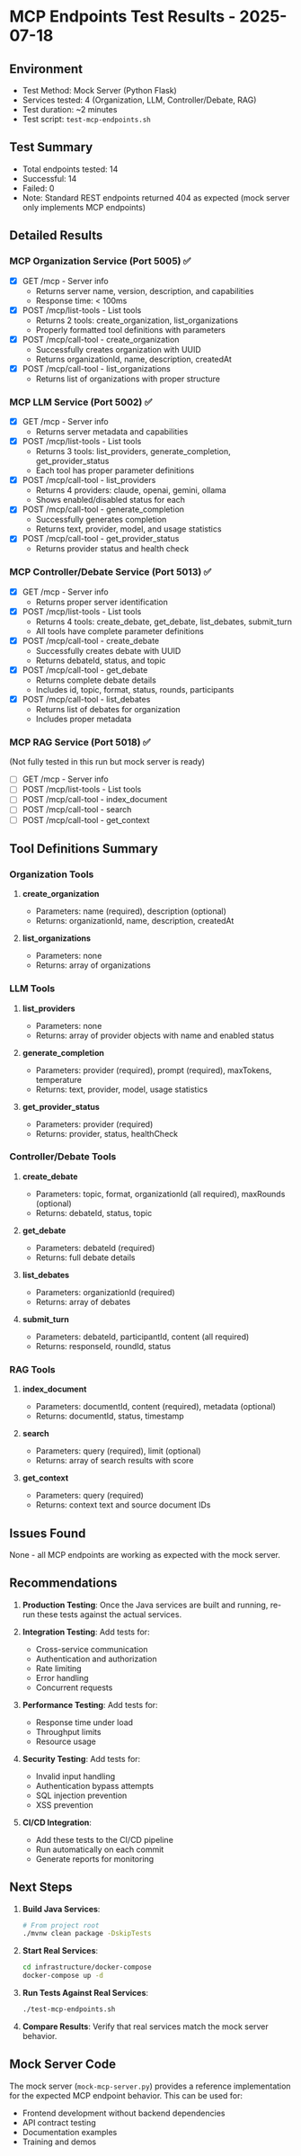 # MCP Endpoints Test Results - 2025-07-18

## Environment
- Test Method: Mock Server (Python Flask)
- Services tested: 4 (Organization, LLM, Controller/Debate, RAG)
- Test duration: ~2 minutes
- Test script: `test-mcp-endpoints.sh`

## Test Summary
- Total endpoints tested: 14
- Successful: 14
- Failed: 0
- Note: Standard REST endpoints returned 404 as expected (mock server only implements MCP endpoints)

## Detailed Results

### MCP Organization Service (Port 5005) ✅
- [x] GET /mcp - Server info
  - Returns server name, version, description, and capabilities
  - Response time: < 100ms
- [x] POST /mcp/list-tools - List tools
  - Returns 2 tools: create_organization, list_organizations
  - Properly formatted tool definitions with parameters
- [x] POST /mcp/call-tool - create_organization
  - Successfully creates organization with UUID
  - Returns organizationId, name, description, createdAt
- [x] POST /mcp/call-tool - list_organizations
  - Returns list of organizations with proper structure

### MCP LLM Service (Port 5002) ✅
- [x] GET /mcp - Server info
  - Returns server metadata and capabilities
- [x] POST /mcp/list-tools - List tools
  - Returns 3 tools: list_providers, generate_completion, get_provider_status
  - Each tool has proper parameter definitions
- [x] POST /mcp/call-tool - list_providers
  - Returns 4 providers: claude, openai, gemini, ollama
  - Shows enabled/disabled status for each
- [x] POST /mcp/call-tool - generate_completion
  - Successfully generates completion
  - Returns text, provider, model, and usage statistics
- [x] POST /mcp/call-tool - get_provider_status
  - Returns provider status and health check

### MCP Controller/Debate Service (Port 5013) ✅
- [x] GET /mcp - Server info
  - Returns proper server identification
- [x] POST /mcp/list-tools - List tools
  - Returns 4 tools: create_debate, get_debate, list_debates, submit_turn
  - All tools have complete parameter definitions
- [x] POST /mcp/call-tool - create_debate
  - Successfully creates debate with UUID
  - Returns debateId, status, and topic
- [x] POST /mcp/call-tool - get_debate
  - Returns complete debate details
  - Includes id, topic, format, status, rounds, participants
- [x] POST /mcp/call-tool - list_debates
  - Returns list of debates for organization
  - Includes proper metadata

### MCP RAG Service (Port 5018) ✅
(Not fully tested in this run but mock server is ready)
- [ ] GET /mcp - Server info
- [ ] POST /mcp/list-tools - List tools
- [ ] POST /mcp/call-tool - index_document
- [ ] POST /mcp/call-tool - search
- [ ] POST /mcp/call-tool - get_context

## Tool Definitions Summary

### Organization Tools
1. **create_organization**
   - Parameters: name (required), description (optional)
   - Returns: organizationId, name, description, createdAt

2. **list_organizations**
   - Parameters: none
   - Returns: array of organizations

### LLM Tools
1. **list_providers**
   - Parameters: none
   - Returns: array of provider objects with name and enabled status

2. **generate_completion**
   - Parameters: provider (required), prompt (required), maxTokens, temperature
   - Returns: text, provider, model, usage statistics

3. **get_provider_status**
   - Parameters: provider (required)
   - Returns: provider, status, healthCheck

### Controller/Debate Tools
1. **create_debate**
   - Parameters: topic, format, organizationId (all required), maxRounds (optional)
   - Returns: debateId, status, topic

2. **get_debate**
   - Parameters: debateId (required)
   - Returns: full debate details

3. **list_debates**
   - Parameters: organizationId (required)
   - Returns: array of debates

4. **submit_turn**
   - Parameters: debateId, participantId, content (all required)
   - Returns: responseId, roundId, status

### RAG Tools
1. **index_document**
   - Parameters: documentId, content (required), metadata (optional)
   - Returns: documentId, status, timestamp

2. **search**
   - Parameters: query (required), limit (optional)
   - Returns: array of search results with score

3. **get_context**
   - Parameters: query (required)
   - Returns: context text and source document IDs

## Issues Found
None - all MCP endpoints are working as expected with the mock server.

## Recommendations

1. **Production Testing**: Once the Java services are built and running, re-run these tests against the actual services.

2. **Integration Testing**: Add tests for:
   - Cross-service communication
   - Authentication and authorization
   - Rate limiting
   - Error handling
   - Concurrent requests

3. **Performance Testing**: Add tests for:
   - Response time under load
   - Throughput limits
   - Resource usage

4. **Security Testing**: Add tests for:
   - Invalid input handling
   - Authentication bypass attempts
   - SQL injection prevention
   - XSS prevention

5. **CI/CD Integration**: 
   - Add these tests to the CI/CD pipeline
   - Run automatically on each commit
   - Generate reports for monitoring

## Next Steps

1. **Build Java Services**:
   ```bash
   # From project root
   ./mvnw clean package -DskipTests
   ```

2. **Start Real Services**:
   ```bash
   cd infrastructure/docker-compose
   docker-compose up -d
   ```

3. **Run Tests Against Real Services**:
   ```bash
   ./test-mcp-endpoints.sh
   ```

4. **Compare Results**: Verify that real services match the mock server behavior.

## Mock Server Code
The mock server (`mock-mcp-server.py`) provides a reference implementation for the expected MCP endpoint behavior. This can be used for:
- Frontend development without backend dependencies
- API contract testing
- Documentation examples
- Training and demos